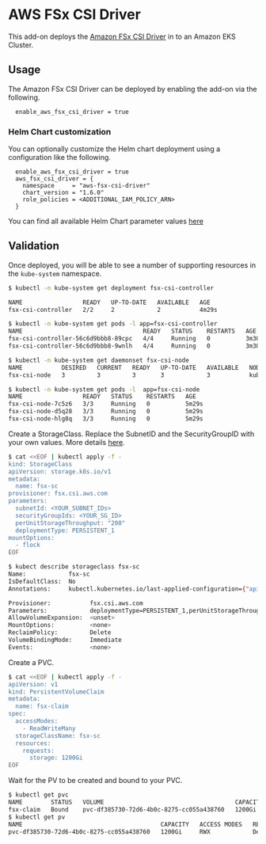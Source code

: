 # AWS FSx CSI Driver

This add-on deploys the [Amazon FSx CSI Driver](https://docs.aws.amazon.com/eks/latest/userguide/fsx-csi.html) in to an Amazon EKS Cluster.

## Usage

The Amazon FSx CSI Driver can be deployed by enabling the add-on via the following.

```hcl
  enable_aws_fsx_csi_driver = true
```

### Helm Chart customization

You can optionally customize the Helm chart deployment using a configuration like the following.

```hcl
  enable_aws_fsx_csi_driver = true
  aws_fsx_csi_driver = {
    namespace     = "aws-fsx-csi-driver"
    chart_version = "1.6.0"
    role_policies = <ADDITIONAL_IAM_POLICY_ARN>
  }
```

You can find all available Helm Chart parameter values [here](https://github.com/kubernetes-sigs/aws-fsx-csi-driver/blob/master/charts/aws-fsx-csi-driver/values.yaml)

## Validation

Once deployed, you will be able to see a number of supporting resources in the `kube-system` namespace.

```sh
$ kubectl -n kube-system get deployment fsx-csi-controller

NAME                 READY   UP-TO-DATE   AVAILABLE   AGE
fsx-csi-controller   2/2     2            2           4m29s

$ kubectl -n kube-system get pods -l app=fsx-csi-controller
NAME                                  READY   STATUS    RESTARTS   AGE
fsx-csi-controller-56c6d9bbb8-89cpc   4/4     Running   0          3m30s
fsx-csi-controller-56c6d9bbb8-9wnlh   4/4     Running   0          3m30s
```

```sh
$ kubectl -n kube-system get daemonset fsx-csi-node
NAME           DESIRED   CURRENT   READY   UP-TO-DATE   AVAILABLE   NODE SELECTOR            AGE
fsx-csi-node   3         3         3       3            3           kubernetes.io/os=linux   5m27s

$ kubectl -n kube-system get pods -l  app=fsx-csi-node
NAME                 READY   STATUS    RESTARTS   AGE
fsx-csi-node-7c5z6   3/3     Running   0          5m29s
fsx-csi-node-d5q28   3/3     Running   0          5m29s
fsx-csi-node-hlg8q   3/3     Running   0          5m29s
```

Create a StorageClass. Replace the SubnetID and the SecurityGroupID with your own values. More details [here](https://docs.aws.amazon.com/eks/latest/userguide/fsx-csi.html).

```sh
$ cat <<EOF | kubectl apply -f -
kind: StorageClass
apiVersion: storage.k8s.io/v1
metadata:
  name: fsx-sc
provisioner: fsx.csi.aws.com
parameters:
  subnetId: <YOUR_SUBNET_IDs>
  securityGroupIds: <YOUR_SG_ID>
  perUnitStorageThroughput: "200"
  deploymentType: PERSISTENT_1
mountOptions:
  - flock
EOF
```

```sh
$ kubect describe storageclass fsx-sc
Name:            fsx-sc
IsDefaultClass:  No
Annotations:     kubectl.kubernetes.io/last-applied-configuration={"apiVersion":"storage.k8s.io/v1","kind":"StorageClass","metadata":{"annotations":{},"name":"fsx-sc"},"mountOptions":null,"parameters":{"deploymentType":"PERSISTENT_1","perUnitStorageThroughput":"200","securityGroupIds":"sg-q1w2e3r4t5y6u7i8o","subnetId":"subnet-q1w2e3r4t5y6u7i8o"},"provisioner":"fsx.csi.aws.com"}

Provisioner:           fsx.csi.aws.com
Parameters:            deploymentType=PERSISTENT_1,perUnitStorageThroughput=200,securityGroupIds=sg-q1w2e3r4t5y6u7i8o,subnetId=subnet-q1w2e3r4t5y6u7i8o
AllowVolumeExpansion:  <unset>
MountOptions:          <none>
ReclaimPolicy:         Delete
VolumeBindingMode:     Immediate
Events:                <none>
```

Create a PVC.

```sh
$ cat <<EOF | kubectl apply -f -
apiVersion: v1
kind: PersistentVolumeClaim
metadata:
  name: fsx-claim
spec:
  accessModes:
    - ReadWriteMany
  storageClassName: fsx-sc
  resources:
    requests:
      storage: 1200Gi
EOF
```

Wait for the PV to be created and bound to your PVC.

```sh
$ kubectl get pvc
NAME        STATUS   VOLUME                                     CAPACITY   ACCESS MODES   STORAGECLASS   AGE
fsx-claim   Bound    pvc-df385730-72d6-4b0c-8275-cc055a438760   1200Gi     RWX            fsx-sc         7m47s
$ kubectl get pv
NAME                                       CAPACITY   ACCESS MODES   RECLAIM POLICY   STATUS   CLAIM               STORAGECLASS   REASON   AGE
pvc-df385730-72d6-4b0c-8275-cc055a438760   1200Gi     RWX            Delete           Bound    default/fsx-claim   fsx-sc                  2m13s
```
